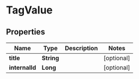 

# TagValue


## Properties

| Name | Type | Description | Notes |
|------------ | ------------- | ------------- | -------------|
|**title** | **String** |  |  [optional] |
|**internalId** | **Long** |  |  [optional] |



